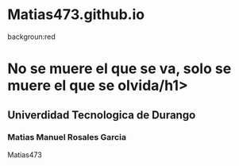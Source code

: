 # Matias473.github.io
<html>
  backgroun:red
  <h1>No se muere el que se va, solo se muere el que se olvida/h1>
  <h2>Univerdidad Tecnologica de Durango</h2>
  <h3>Matias Manuel Rosales Garcia</h3>
</html>
Matias473
